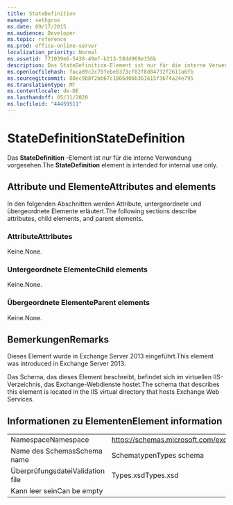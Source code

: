 ```yaml
---
title: StateDefinition
manager: sethgros
ms.date: 09/17/2015
ms.audience: Developer
ms.topic: reference
ms.prod: office-online-server
localization_priority: Normal
ms.assetid: 771039e6-5438-49ef-b213-58dd969e156b
description: Das StateDefinition-Element ist nur für die interne Verwendung vorgesehen.
ms.openlocfilehash: faca89c2c78febe8373cf02f8d84732f2611a6fb
ms.sourcegitcommit: 88ec988f2bb67c1866d06b361615f3674a24e795
ms.translationtype: MT
ms.contentlocale: de-DE
ms.lasthandoff: 05/31/2020
ms.locfileid: "44459511"
---
```

# <a name="statedefinition"></a><span data-ttu-id="be226-103">StateDefinition</span><span class="sxs-lookup"><span data-stu-id="be226-103">StateDefinition</span></span>

<span data-ttu-id="be226-104">Das **StateDefinition** -Element ist nur für die interne Verwendung vorgesehen.</span><span class="sxs-lookup"><span data-stu-id="be226-104">The **StateDefinition** element is intended for internal use only.</span></span> 

## <a name="attributes-and-elements"></a><span data-ttu-id="be226-105">Attribute und Elemente</span><span class="sxs-lookup"><span data-stu-id="be226-105">Attributes and elements</span></span>

<span data-ttu-id="be226-106">In den folgenden Abschnitten werden Attribute, untergeordnete und übergeordnete Elemente erläutert.</span><span class="sxs-lookup"><span data-stu-id="be226-106">The following sections describe attributes, child elements, and parent elements.</span></span>
  
### <a name="attributes"></a><span data-ttu-id="be226-107">Attribute</span><span class="sxs-lookup"><span data-stu-id="be226-107">Attributes</span></span>

<span data-ttu-id="be226-108">Keine.</span><span class="sxs-lookup"><span data-stu-id="be226-108">None.</span></span>
  
### <a name="child-elements"></a><span data-ttu-id="be226-109">Untergeordnete Elemente</span><span class="sxs-lookup"><span data-stu-id="be226-109">Child elements</span></span>

<span data-ttu-id="be226-110">Keine.</span><span class="sxs-lookup"><span data-stu-id="be226-110">None.</span></span>
  
### <a name="parent-elements"></a><span data-ttu-id="be226-111">Übergeordnete Elemente</span><span class="sxs-lookup"><span data-stu-id="be226-111">Parent elements</span></span>

<span data-ttu-id="be226-112">Keine.</span><span class="sxs-lookup"><span data-stu-id="be226-112">None.</span></span>
  
## <a name="remarks"></a><span data-ttu-id="be226-113">Bemerkungen</span><span class="sxs-lookup"><span data-stu-id="be226-113">Remarks</span></span>

<span data-ttu-id="be226-114">Dieses Element wurde in Exchange Server 2013 eingeführt.</span><span class="sxs-lookup"><span data-stu-id="be226-114">This element was introduced in Exchange Server 2013.</span></span>
  
<span data-ttu-id="be226-115">Das Schema, das dieses Element beschreibt, befindet sich im virtuellen IIS-Verzeichnis, das Exchange-Webdienste hostet.</span><span class="sxs-lookup"><span data-stu-id="be226-115">The schema that describes this element is located in the IIS virtual directory that hosts Exchange Web Services.</span></span>
  
## <a name="element-information"></a><span data-ttu-id="be226-116">Informationen zu Elementen</span><span class="sxs-lookup"><span data-stu-id="be226-116">Element information</span></span>

|||
|:-----|:-----|
|<span data-ttu-id="be226-117">Namespace</span><span class="sxs-lookup"><span data-stu-id="be226-117">Namespace</span></span>  <br/> |https://schemas.microsoft.com/exchange/services/2006/types  <br/> |
|<span data-ttu-id="be226-118">Name des Schemas</span><span class="sxs-lookup"><span data-stu-id="be226-118">Schema name</span></span>  <br/> |<span data-ttu-id="be226-119">Schematypen</span><span class="sxs-lookup"><span data-stu-id="be226-119">Types schema</span></span>  <br/> |
|<span data-ttu-id="be226-120">Überprüfungsdatei</span><span class="sxs-lookup"><span data-stu-id="be226-120">Validation file</span></span>  <br/> |<span data-ttu-id="be226-121">Types.xsd</span><span class="sxs-lookup"><span data-stu-id="be226-121">Types.xsd</span></span>  <br/> |
|<span data-ttu-id="be226-122">Kann leer sein</span><span class="sxs-lookup"><span data-stu-id="be226-122">Can be empty</span></span>  <br/> ||
   

